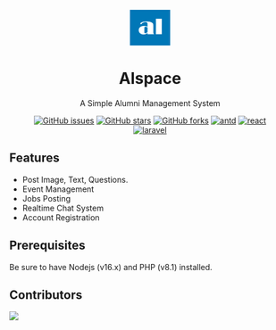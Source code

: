 <p align="center">
  <a href="http://github.com/lenard123/alspace">
    <img alt="Alspace" height="64" src="./public/images/logo.png">
  </a>
</p>

<h1 align="center">Alspace</h1>

<div align="center">

A Simple Alumni Management System 

[![GitHub issues](https://img.shields.io/github/issues/lenard123/alspace?style=flat-square)](https://github.com/lenard123/alspace/issues)
[![GitHub stars](https://img.shields.io/github/stars/lenard123/alspace?style=flat-square&color=yellow)](https://github.com/lenard123/alspace/stargazers)
[![GitHub forks](https://img.shields.io/github/forks/lenard123/alspace?style=flat-square)](https://github.com/lenard123/alspace/network)
[![antd](https://img.shields.io/badge/antd-^4.19.1-blue.svg?style=flat-square)](https://github.com/ant-design/ant-design)
[![react](https://img.shields.io/badge/react-17.0.2-blue.svg?style=flat-square)](https://github.com/facebook/react)    
[![laravel](https://img.shields.io/badge/laravel-9.2-red.svg?style=flat-square)](https://github.com/laravel/laravel)
    
</div>

## Features
- Post Image, Text, Questions.
- Event Management
- Jobs Posting
- Realtime Chat System
- Account Registration

## Prerequisites
Be sure to have Nodejs (v16.x) and PHP (v8.1) installed.

## Contributors

<a href="https://github.com/lenard123/alspace/graphs/contributors">
  <img src="https://contrib.rocks/image?repo=lenard123/alspace" />
</a>
